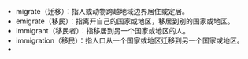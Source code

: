 - migrate（迁移）：指人或动物跨越地域边界居住或定居。
- emigrate（移民）：指离开自己的国家或地区，移居到别的国家或地区。
- immigrant（移民者）：指移居到另一个国家或地区的人。
- immigration（移民）：指人口从一个国家或地区迁移到另一个国家或地区。
-